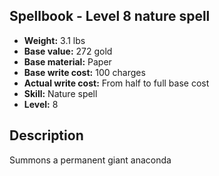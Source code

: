 ## Spellbook - Level 8 nature spell
- **Weight:** 3.1 lbs
- **Base value:** 272 gold
- **Base material:** Paper
- **Base write cost:** 100 charges
- **Actual write cost:** From half to full base cost
- **Skill:** Nature spell
- **Level:** 8
## Description
Summons a permanent giant anaconda
